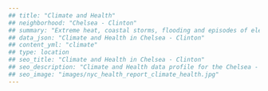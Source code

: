 ```yaml
---
## title: "Climate and Health"
## neighborhood: "Chelsea - Clinton"
## summary: "Extreme heat, coastal storms, flooding and episodes of elevated ozone are climate-related hazards that may increase with climate change and have important public health impacts in New York City. Extreme weather can cause power outages, which also threaten public health. This report provides neighborhood indicators of climate-related hazards, vulnerability and health impacts."
## data_json: "Climate and Health in Chelsea - Clinton"
## content_yml: "climate"
## type: location
## seo_title: "Climate and Health in Chelsea - Clinton"
## seo_description: "Climate and Health data profile for the Chelsea - Clinton neighborhood of NYC."
## seo_image: "images/nyc_health_report_climate_health.jpg"
---
```

